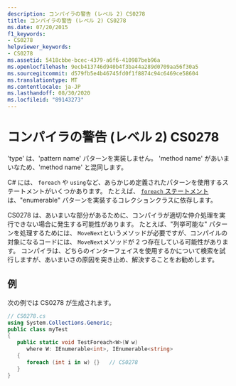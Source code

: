 ```yaml
---
description: コンパイラの警告 (レベル 2) CS0278
title: コンパイラの警告 (レベル 2) CS0278
ms.date: 07/20/2015
f1_keywords:
- CS0278
helpviewer_keywords:
- CS0278
ms.assetid: 5418cbbe-bcec-4379-a6f6-410987beb96a
ms.openlocfilehash: 9ecb413746d940b4f3ba44a289d0709aa56f30a5
ms.sourcegitcommit: d579fb5e4b46745fd0f1f8874c94c6469ce58604
ms.translationtype: MT
ms.contentlocale: ja-JP
ms.lasthandoff: 08/30/2020
ms.locfileid: "89143273"
---
```

# <a name="compiler-warning-level-2-cs0278"></a>コンパイラの警告 (レベル 2) CS0278
'type' は、'pattern name' パターンを実装しません。 'method name' があいまいなため、'method name' と混同します。  
  
C# には、 `foreach` や `using`など、あらかじめ定義されたパターンを使用するステートメントがいくつかあります。 たとえば、 [ `foreach` ステートメント](../language-reference/keywords/foreach-in.md)は、"enumerable" パターンを実装するコレクションクラスに依存します。
  
CS0278 は、あいまいな部分があるために、コンパイラが適切な仲介処理を実行できない場合に発生する可能性があります。 たとえば、"列挙可能な" パターンを処理するためには、 `MoveNext`というメソッドが必要ですが、コンパイルの対象になるコードには、 `MoveNext`メソッドが 2 つ存在している可能性があります。 コンパイラは、どちらのインターフェイスを使用するかについて検索を試行しますが、あいまいさの原因を突き止め、解決することをお勧めします。  
  
## <a name="example"></a>例  
 次の例では CS0278 が生成されます。  
  
```csharp  
// CS0278.cs  
using System.Collections.Generic;  
public class myTest
{  
   public static void TestForeach<W>(W w)
      where W: IEnumerable<int>, IEnumerable<string>  
   {  
      foreach (int i in w) {}   // CS0278  
   }  
}  
```
